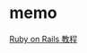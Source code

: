 # memo

[Ruby on Rails 教程](https://github.com/debbbbie/awesome-rails-gem-zh_CN/blob/master/README.md#%E6%96%87%E4%BB%B6%E4%B8%8A%E4%BC%A0)
